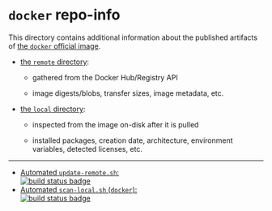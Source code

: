 # `docker` repo-info

This directory contains additional information about the published artifacts of [the `docker` official image](https://hub.docker.com/_/docker/).

-	[the `remote` directory](remote/):

	-	gathered from the Docker Hub/Registry API

	-	image digests/blobs, transfer sizes, image metadata, etc.

-	[the `local` directory](local/):

	-	inspected from the image on-disk after it is pulled

	-	installed packages, creation date, architecture, environment variables, detected licenses, etc.

---

-	[Automated `update-remote.sh`:  
	![build status badge](https://doi-janky.infosiftr.net/job/repo-info/job/remote/badge/icon)](https://doi-janky.infosiftr.net/job/repo-info/job/remote/)
-	[Automated `scan-local.sh` (`docker`):  
	![build status badge](https://doi-janky.infosiftr.net/job/repo-info/job/local/job/docker/badge/icon)](https://doi-janky.infosiftr.net/job/repo-info/job/local/job/docker)
